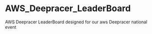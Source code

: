 # AWS_Deepracer_LeaderBoard
AWS Deepracer LeaderBoard designed for our aws Deepracer national event
